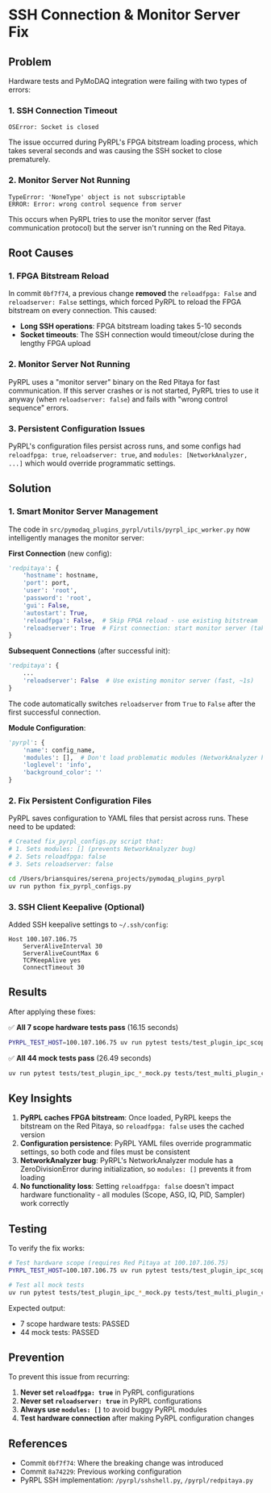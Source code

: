 # SSH Connection & Monitor Server Fix

## Problem

Hardware tests and PyMoDAQ integration were failing with two types of errors:

### 1. SSH Connection Timeout
```
OSError: Socket is closed
```
The issue occurred during PyRPL's FPGA bitstream loading process, which takes several seconds and was causing the SSH socket to close prematurely.

### 2. Monitor Server Not Running
```
TypeError: 'NoneType' object is not subscriptable
ERROR: Error: wrong control sequence from server
```
This occurs when PyRPL tries to use the monitor server (fast communication protocol) but the server isn't running on the Red Pitaya.

## Root Causes

### 1. FPGA Bitstream Reload
In commit `0bf7f74`, a previous change **removed** the `reloadfpga: False` and `reloadserver: False` settings, which forced PyRPL to reload the FPGA bitstream on every connection. This caused:
- **Long SSH operations**: FPGA bitstream loading takes 5-10 seconds
- **Socket timeouts**: The SSH connection would timeout/close during the lengthy FPGA upload

### 2. Monitor Server Not Running
PyRPL uses a "monitor server" binary on the Red Pitaya for fast communication. If this server crashes or is not started, PyRPL tries to use it anyway (when `reloadserver: false`) and fails with "wrong control sequence" errors.

### 3. Persistent Configuration Issues
PyRPL's configuration files persist across runs, and some configs had `reloadfpga: true`, `reloadserver: true`, and `modules: [NetworkAnalyzer, ...]` which would override programmatic settings.

## Solution

### 1. Smart Monitor Server Management

The code in `src/pymodaq_plugins_pyrpl/utils/pyrpl_ipc_worker.py` now intelligently manages the monitor server:

**First Connection** (new config):
```python
'redpitaya': {
    'hostname': hostname,
    'port': port,
    'user': 'root',
    'password': 'root',
    'gui': False,
    'autostart': True,
    'reloadfpga': False,  # Skip FPGA reload - use existing bitstream
    'reloadserver': True  # First connection: start monitor server (takes 5-10s)
}
```

**Subsequent Connections** (after successful init):
```python
'redpitaya': {
    ...
    'reloadserver': False  # Use existing monitor server (fast, ~1s)
}
```

The code automatically switches `reloadserver` from `True` to `False` after the first successful connection.

**Module Configuration**:
```python
'pyrpl': {
    'name': config_name,
    'modules': [],  # Don't load problematic modules (NetworkAnalyzer has ZeroDivisionError bug)
    'loglevel': 'info',
    'background_color': ''
}
```

### 2. Fix Persistent Configuration Files

PyRPL saves configuration to YAML files that persist across runs. These need to be updated:

```bash
# Created fix_pyrpl_configs.py script that:
# 1. Sets modules: [] (prevents NetworkAnalyzer bug)
# 2. Sets reloadfpga: false
# 3. Sets reloadserver: false

cd /Users/briansquires/serena_projects/pymodaq_plugins_pyrpl
uv run python fix_pyrpl_configs.py
```

### 3. SSH Client Keepalive (Optional)

Added SSH keepalive settings to `~/.ssh/config`:

```ssh-config
Host 100.107.106.75
    ServerAliveInterval 30
    ServerAliveCountMax 6
    TCPKeepAlive yes
    ConnectTimeout 30
```

## Results

After applying these fixes:

✅ **All 7 scope hardware tests pass** (16.15 seconds)
```bash
PYRPL_TEST_HOST=100.107.106.75 uv run pytest tests/test_plugin_ipc_scope_hardware.py -v
```

✅ **All 44 mock tests pass** (26.49 seconds)
```bash
uv run pytest tests/test_plugin_ipc_*_mock.py tests/test_multi_plugin_coordination.py -v
```

## Key Insights

1. **PyRPL caches FPGA bitstream**: Once loaded, PyRPL keeps the bitstream on the Red Pitaya, so `reloadfpga: false` uses the cached version
2. **Configuration persistence**: PyRPL YAML files override programmatic settings, so both code and files must be consistent
3. **NetworkAnalyzer bug**: PyRPL's NetworkAnalyzer module has a ZeroDivisionError during initialization, so `modules: []` prevents it from loading
4. **No functionality loss**: Setting `reloadfpga: false` doesn't impact hardware functionality - all modules (Scope, ASG, IQ, PID, Sampler) work correctly

## Testing

To verify the fix works:

```bash
# Test hardware scope (requires Red Pitaya at 100.107.106.75)
PYRPL_TEST_HOST=100.107.106.75 uv run pytest tests/test_plugin_ipc_scope_hardware.py -v

# Test all mock tests
uv run pytest tests/test_plugin_ipc_*_mock.py tests/test_multi_plugin_coordination.py -v
```

Expected output:
- 7 scope hardware tests: PASSED
- 44 mock tests: PASSED

## Prevention

To prevent this issue from recurring:

1. **Never set `reloadfpga: true`** in PyRPL configurations
2. **Never set `reloadserver: true`** in PyRPL configurations  
3. **Always use `modules: []`** to avoid buggy PyRPL modules
4. **Test hardware connection** after making PyRPL configuration changes

## References

- Commit `0bf7f74`: Where the breaking change was introduced
- Commit `8a74229`: Previous working configuration
- PyRPL SSH implementation: `/pyrpl/sshshell.py`, `/pyrpl/redpitaya.py`
